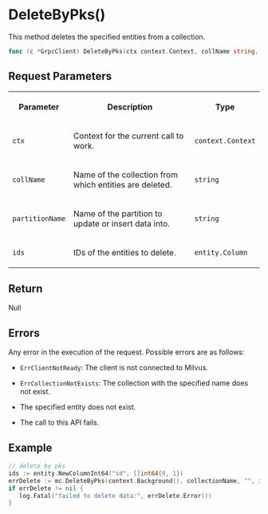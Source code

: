 # DeleteByPks()

This method deletes the specified entities from a collection. 

```go
func (c *GrpcClient) DeleteByPks(ctx context.Context, collName string, partitionName string, ids entity.Column) error
```

## Request Parameters

<table>
   <tr>
     <th><p>Parameter</p></th>
     <th><p>Description</p></th>
     <th><p>Type</p></th>
   </tr>
   <tr>
     <td><p><code>ctx</code></p></td>
     <td><p>Context for the current call to work.</p></td>
     <td><p><code>context.Context</code></p></td>
   </tr>
   <tr>
     <td><p><code>collName</code></p></td>
     <td><p>Name of the collection from which entities are deleted.</p></td>
     <td><p><code>string</code></p></td>
   </tr>
   <tr>
     <td><p><code>partitionName</code></p></td>
     <td><p>Name of the partition to update or insert data into.</p></td>
     <td><p><code>string</code></p></td>
   </tr>
   <tr>
     <td><p><code>ids</code></p></td>
     <td><p>IDs of the entities to delete.</p></td>
     <td><p><code>entity.Column</code></p></td>
   </tr>
</table>

## Return

Null

## Errors

Any error in the execution of the request. Possible errors are as follows:

- `ErrClientNotReady`: The client is not connected to Milvus.

- `ErrCollectionNotExists`: The collection with the specified name does not exist.

- The specified entity does not exist.

- The call to this API fails.

## Example

```go
// delete by pks
ids := entity.NewColumnInt64("id", []int64{0, 1})
errDelete := mc.DeleteByPks(context.Background(), collectionName, "", ids)
if errDelete != nil {
   log.Fatal("failed to delete data:", errDelete.Error())
}
```

